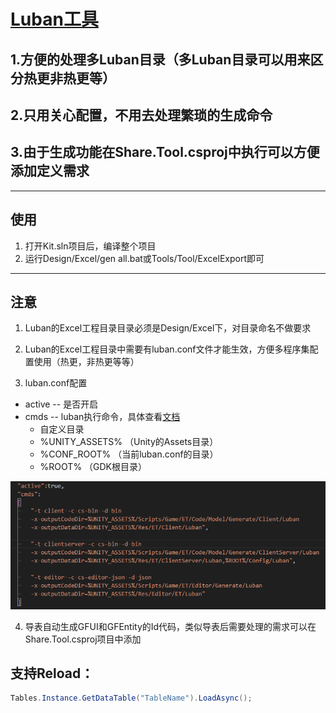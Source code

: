 # [Luban工具](https://focus-creative-games.github.io/luban-doc/#/)

##  1.方便的处理多Luban目录（多Luban目录可以用来区分热更非热更等）
##  2.只用关心配置，不用去处理繁琐的生成命令
##  3.由于生成功能在Share.Tool.csproj中执行可以方便添加定义需求

***

## 使用
1.  打开Kit.sln项目后，编译整个项目
2.  运行Design/Excel/gen all.bat或Tools/Tool/ExcelExport即可

***

## 注意

1.  Luban的Excel工程目录目录必须是Design/Excel下，对目录命名不做要求

2.  Luban的Excel工程目录中需要有luban.conf文件才能生效，方便多程序集配置使用（热更，非热更等等）

3.  luban.conf配置
   - active -- 是否开启
   - cmds -- luban执行命令，具体查看[文档](https://luban.doc.code-philosophy.com/docs/manual/commandtools)
      - 自定义目录 
      - %UNITY_ASSETS% （Unity的Assets目录）
      - %CONF_ROOT% （当前luban.conf的目录）
      - %ROOT% （GDK根目录）

![](png/luban_genconfig.png)

4.  导表自动生成GFUI和GFEntity的Id代码，类似导表后需要处理的需求可以在Share.Tool.csproj项目中添加

## 支持Reload：
```csharp
Tables.Instance.GetDataTable("TableName").LoadAsync(); 
```
